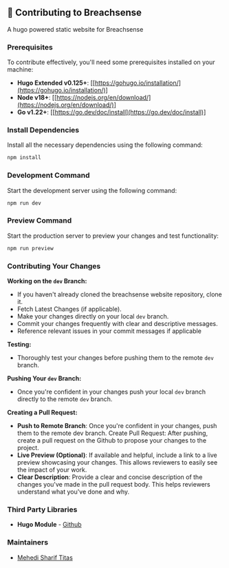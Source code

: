 ## 🌟 Contributing to Breachsense

A hugo powered static website for Breachsense

### Prerequisites

To contribute effectively, you'll need some prerequisites installed on your machine:

- **Hugo Extended v0.125+**: [[https://gohugo.io/installation/](https://gohugo.io/installation/)]
- **Node v18+**: [[https://nodejs.org/en/download/](https://nodejs.org/en/download/)]
- **Go v1.22+**: [[https://go.dev/doc/install](https://go.dev/doc/install)]

### Install Dependencies

Install all the necessary dependencies using the following command:

```bash
npm install
```

### Development Command

Start the development server using the following command:

```bash
npm run dev
```

### Preview Command

Start the production server to preview your changes and test functionality:

```bash
npm run preview
```

### Contributing Your Changes

**Working on the `dev` Branch:**

- If you haven't already cloned the breachsense website repository, clone it.
- Fetch Latest Changes (if applicable).
- Make your changes directly on your local `dev` branch.
- Commit your changes frequently with clear and descriptive messages.
- Reference relevant issues in your commit messages if applicable

**Testing:**

- Thoroughly test your changes before pushing them to the remote `dev` branch.

**Pushing Your `dev` Branch:**

- Once you're confident in your changes push your local `dev` branch directly to the remote `dev` branch.

**Creating a Pull Request:**

- **Push to Remote Branch**: Once you're confident in your changes, push them to the remote dev branch.
  Create Pull Request: After pushing, create a pull request on the Github to propose your changes to the project.
- **Live Preview (Optional)**: If available and helpful, include a link to a live preview showcasing your changes. This allows reviewers to easily see the impact of your work.
- **Clear Description**: Provide a clear and concise description of the changes you've made in the pull request body. This helps reviewers understand what you've done and why.

### Third Party Libraries

- **Hugo Module** - [Github](https://github.com/gethugothemes/hugo-modules)

### Maintainers

- [Mehedi Sharif Titas](https://github.com/mehedi-sharif)
